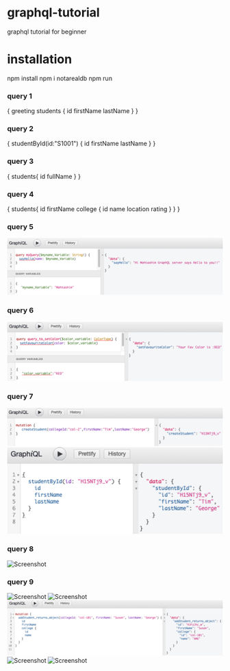 # graphql-tutorial

graphql tutorial for beginner

# installation

npm install
npm i notarealdb
npm run

### query 1

{
greeting
students {
id
firstName
lastName
}
}

### query 2

{
studentById(id:"S1001") {
id
firstName
lastName
}
}

### query 3

{
students{
id
fullName
}
}

### query 4

{
students{
id
firstName
college {
id
name
location
rating
}
}
}

### query 5

![Screenshot](01.jpg)

### query 6

![Screenshot](02.jpg)

### query 7

![Screenshot](03.jpg)
![Screenshot](04.jpg)

### query 8

![Screenshot](05.jpg)

### query 9

![Screenshot](06.jpg)
![Screenshot](07.jpg)
![Screenshot](08.jpg)
![Screenshot](09.jpg)
![Screenshot](10.jpg)

